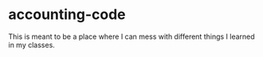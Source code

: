 # accounting-code
This is meant to be a place where I can mess with different things I learned in my classes.
